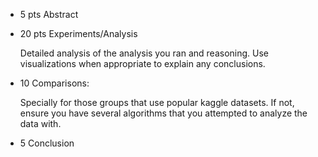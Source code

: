 - 5 pts Abstract

- 20 pts Experiments/Analysis

  Detailed analysis of the analysis you ran and reasoning. Use visualizations when appropriate to explain any conclusions.
- 10 Comparisons:

  Specially for those groups that use popular kaggle datasets. If not, ensure you have several algorithms that you attempted to analyze the data with.
  
- 5 Conclusion
